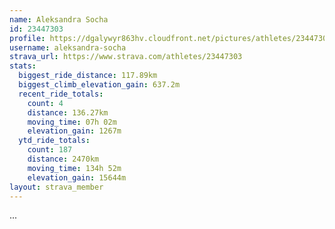 ```yaml
---
name: Aleksandra Socha
id: 23447303
profile: https://dgalywyr863hv.cloudfront.net/pictures/athletes/23447303/14745546/4/large.jpg
username: aleksandra-socha
strava_url: https://www.strava.com/athletes/23447303
stats:
  biggest_ride_distance: 117.89km
  biggest_climb_elevation_gain: 637.2m
  recent_ride_totals:
    count: 4
    distance: 136.27km
    moving_time: 07h 02m
    elevation_gain: 1267m
  ytd_ride_totals:
    count: 187
    distance: 2470km
    moving_time: 134h 52m
    elevation_gain: 15644m
layout: strava_member
--- 
```

...
